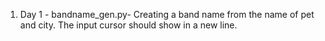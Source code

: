 1. Day 1 -  bandname_gen.py- Creating a band name from the name of pet and city.
The input cursor should show in a new line.

